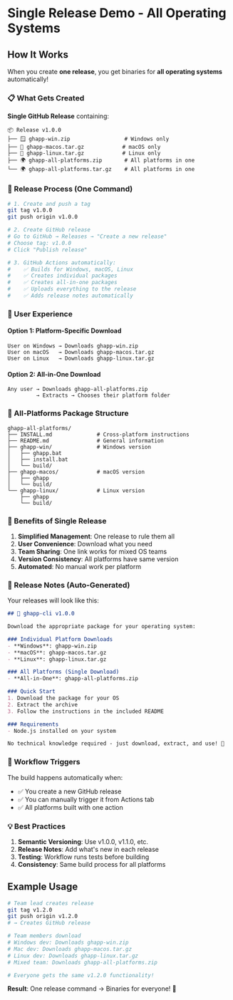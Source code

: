 # Single Release Demo - All Operating Systems

## How It Works

When you create **one release**, you get binaries for **all operating systems** automatically!

### 📋 What Gets Created

**Single GitHub Release** containing:
```
📦 Release v1.0.0
├── 🪟 ghapp-win.zip                 # Windows only
├── 🍎 ghapp-macos.tar.gz            # macOS only  
├── 🐧 ghapp-linux.tar.gz            # Linux only
├── 🌍 ghapp-all-platforms.zip       # All platforms in one
└── 🌍 ghapp-all-platforms.tar.gz    # All platforms in one
```

### 🚀 Release Process (One Command)

```bash
# 1. Create and push a tag
git tag v1.0.0
git push origin v1.0.0

# 2. Create GitHub release
# Go to GitHub → Releases → "Create a new release"
# Choose tag: v1.0.0
# Click "Publish release"

# 3. GitHub Actions automatically:
#    ✅ Builds for Windows, macOS, Linux
#    ✅ Creates individual packages
#    ✅ Creates all-in-one packages  
#    ✅ Uploads everything to the release
#    ✅ Adds release notes automatically
```

### 👥 User Experience

#### Option 1: Platform-Specific Download
```
User on Windows → Downloads ghapp-win.zip
User on macOS   → Downloads ghapp-macos.tar.gz  
User on Linux   → Downloads ghapp-linux.tar.gz
```

#### Option 2: All-in-One Download
```
Any user → Downloads ghapp-all-platforms.zip
         → Extracts → Chooses their platform folder
```

### 📁 All-Platforms Package Structure
```
ghapp-all-platforms/
├── INSTALL.md              # Cross-platform instructions
├── README.md               # General information
├── ghapp-win/              # Windows version
│   ├── ghapp.bat
│   ├── install.bat
│   └── build/
├── ghapp-macos/            # macOS version
│   ├── ghapp
│   └── build/
└── ghapp-linux/            # Linux version
    ├── ghapp
    └── build/
```

### 🎯 Benefits of Single Release

1. **Simplified Management**: One release to rule them all
2. **User Convenience**: Download what you need
3. **Team Sharing**: One link works for mixed OS teams
4. **Version Consistency**: All platforms have same version
5. **Automated**: No manual work per platform

### 📝 Release Notes (Auto-Generated)

Your releases will look like this:
```markdown
## 🚀 ghapp-cli v1.0.0

Download the appropriate package for your operating system:

### Individual Platform Downloads
- **Windows**: ghapp-win.zip 
- **macOS**: ghapp-macos.tar.gz
- **Linux**: ghapp-linux.tar.gz

### All Platforms (Single Download)  
- **All-in-One**: ghapp-all-platforms.zip

### Quick Start
1. Download the package for your OS
2. Extract the archive
3. Follow the instructions in the included README

### Requirements
- Node.js installed on your system

No technical knowledge required - just download, extract, and use! 🎉
```

### 🔄 Workflow Triggers

The build happens automatically when:
- ✅ You create a new GitHub release
- ✅ You can manually trigger it from Actions tab
- ✅ All platforms built with one action

### 💡 Best Practices

1. **Semantic Versioning**: Use v1.0.0, v1.1.0, etc.
2. **Release Notes**: Add what's new in each release
3. **Testing**: Workflow runs tests before building
4. **Consistency**: Same build process for all platforms

## Example Usage

```bash
# Team lead creates release
git tag v1.2.0
git push origin v1.2.0
# → Creates GitHub release

# Team members download
# Windows dev: Downloads ghapp-win.zip
# Mac dev: Downloads ghapp-macos.tar.gz  
# Linux dev: Downloads ghapp-linux.tar.gz
# Mixed team: Downloads ghapp-all-platforms.zip

# Everyone gets the same v1.2.0 functionality!
```

**Result**: One release command → Binaries for everyone! 🎉
